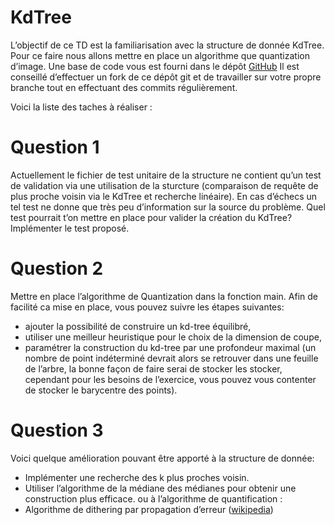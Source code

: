 # KdTree

L’objectif de ce TD est la familiarisation avec la structure de donnée KdTree.
Pour ce faire nous allons mettre en place un algorithme que quantization
d’image.
Une base de code vous est fourni dans le dépôt [GitHub](https://github.com/czanni/KdTree)
Il est conseillé d’effectuer un fork de ce dépôt git et de travailler sur votre
propre branche tout en effectuant des commits régulièrement.

Voici la liste des taches à réaliser :

# Question 1

Actuellement le fichier de test unitaire de la structure ne contient qu’un 
test de validation via une utilisation de la sturcture (comparaison de requête
de plus proche voisin via le KdTree et recherche linéaire). En cas
d’échecs un tel test ne donne que très peu d’information sur la source du problème.
Quel test pourrait t’on mettre en place pour valider la création du KdTree? 
Implémenter le test proposé.

# Question 2

Mettre en place l’algorithme de Quantization dans la fonction main. 
Afin de facilité ca mise en place, vous pouvez suivre les étapes suivantes:
- ajouter la possibilité de construire un kd-tree équilibré,
- utiliser une meilleur heuristique pour le choix de la dimension de coupe,
- paramétrer la construction du kd-tree par une profondeur maximal (un nombre de point
indéterminé devrait alors se retrouver dans une feuille de l’arbre, la bonne façon de faire serai de stocker les stocker, cependant pour les besoins de l’exercice, vous pouvez vous contenter de stocker le barycentre des points).

# Question 3

Voici quelque amélioration pouvant être apporté à la structure de donnée:
- Implémenter une recherche des k plus proches voisin.
- Utiliser l’algorithme de la médiane des médianes pour obtenir une
	construction plus efficace.
ou à l’algorithme de quantification :
- Algorithme de dithering par propagation d’erreur ([wikipedia](https://en.wikipedia.org/wiki/Floyd–Steinberg_dithering))
